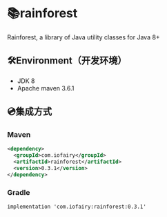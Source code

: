 
# 📚rainforest
Rainforest, a library of Java utility classes for Java 8+

## 🛠️Environment（开发环境）
+ JDK 8
+ Apache maven 3.6.1


## 💿集成方式
### Maven
```xml
<dependency>
  <groupId>com.iofairy</groupId>
  <artifactId>rainforest</artifactId>
  <version>0.3.1</version>
</dependency>
```

### Gradle
```
implementation 'com.iofairy:rainforest:0.3.1'
```
